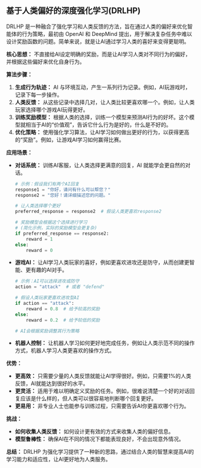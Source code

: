 ## 基于人类偏好的深度强化学习(DRLHP)

DRLHP 是一种融合了强化学习和人类反馈的方法，旨在通过人类的偏好来优化智能体的行为策略，最初由 OpenAI 和 DeepMind 提出，用于解决复杂任务中难以设计奖励函数的问题。简单来说，就是让AI通过学习人类的喜好来变得更聪明。

**核心思想：** 不直接给AI设定明确的奖励，而是让AI学习人类对不同行为的偏好，并根据这些偏好来优化自身行为。

**算法步骤：**

1.  **生成行为轨迹：** AI 与环境互动，产生一系列行为记录。例如，AI玩游戏时，记录下每一步操作。
2.  **人类反馈：** 从这些记录中选择几对，让人类比较更喜欢哪一个。例如，让人类玩家选择哪个游戏AI玩得更好。
3.  **训练奖励模型：** 根据人类的选择，训练一个模型来预测AI行为的好坏。这个模型就相当于AI的“价值观”，告诉它什么行为是好的，什么是不好的。
4.  **优化策略：** 使用强化学习算法，让AI学习如何做出更好的行为，以获得更高的“奖励”。例如，让游戏AI学习如何赢得比赛。

**应用场景：**

*   **对话系统：** 训练AI客服，让人类选择更满意的回复，AI 就能学会更自然的对话。
    ```python
    # 示例：假设我们有两个AI回复
    response1 = "你好，请问有什么可以帮您？"
    response2 = "您好！请详细描述您的问题。"

    # 让人类选择哪个更好
    preferred_response = response2  # 假设人类更喜欢response2

    # 奖励模型会根据这个选择进行学习
    # (简化示例，实际的奖励模型会更复杂)
    if preferred_response == response2:
        reward = 1
    else:
        reward = 0
    ```
*   **游戏AI：** 让AI学习人类玩家的喜好，例如更喜欢进攻还是防守，从而创建更智能、更有趣的AI对手。
    ```python
    # 示例：AI可以选择进攻或防守
    action = "attack"  # 或者 "defend"

    # 假设人类玩家更喜欢进攻型AI
    if action == "attack":
        reward = 0.8  # 给予较高的奖励
    else:
        reward = 0.2  # 给予较低的奖励

    # AI会根据奖励调整其行为策略
    ```
*   **机器人控制：** 让机器人学习如何更好地完成任务，例如让人类示范不同的操作方式，机器人学习人类更喜欢的操作方式。

**优势：**

*   **更高效：** 只需要少量的人类反馈就能让AI学得很好。例如，只需要1%的人类反馈，AI就能达到很好的水平。
*   **更灵活：** 适用于难以明确定义奖励的任务。例如，很难说清楚一个好的对话回复应该是什么样的，但人类可以很容易地判断哪个回复更好。
*   **更易用：** 非专业人士也能参与训练过程，只需要告诉AI你更喜欢哪个行为。

**挑战：**

*   **如何收集人类反馈：** 如何设计更有效的方式来收集人类的偏好信息。
*   **模型鲁棒性：** 确保AI在不同的情况下都能表现良好，不会出现意外情况。

**总结：** DRLHP 为强化学习提供了一种新的思路，通过结合人类的智慧来提高AI的学习能力和适应性，让AI更好地为人类服务。